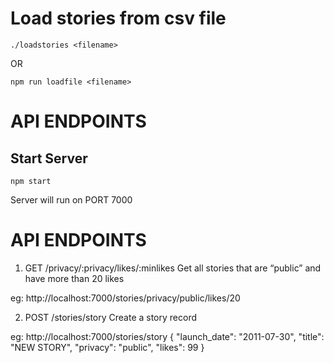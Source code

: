 # Load stories from csv file
```
./loadstories <filename>
```

OR
```
npm run loadfile <filename>
```

# API ENDPOINTS

## Start Server 
```
npm start
```
Server will run on PORT 7000

# API ENDPOINTS
1. GET /privacy/:privacy/likes/:minlikes
Get all stories that are “public” and have more than 20 likes

eg: http://localhost:7000/stories/privacy/public/likes/20

2. POST /stories/story
Create a story record

eg: http://localhost:7000/stories/story
{
  "launch_date": "2011-07-30",
  "title": "NEW STORY",
  "privacy": "public",
  "likes": 99
}